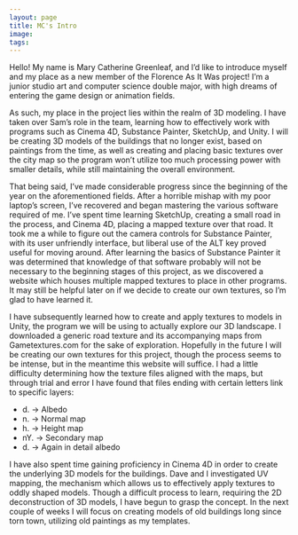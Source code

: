 ```yaml
---
layout: page
title: MC's Intro
image:
tags:
---
```


Hello! My name is Mary Catherine Greenleaf, and I’d like to introduce myself and my place as a new member of the Florence As It Was project! I’m a junior studio art and computer science double major, with high dreams of entering the game design or animation fields.
<!-- more -->
As such, my place in the project lies within the realm of 3D modeling. I have taken over Sam’s role in the team, learning how to effectively work with programs such as Cinema 4D, Substance Painter, SketchUp, and Unity. I will be creating 3D models of the buildings that no longer exist, based on paintings from the time, as well as creating and placing basic textures over the city map so the program won’t utilize too much processing power with smaller details, while still maintaining the overall environment.

That being said, I’ve made considerable progress since the beginning of the year on the aforementioned fields. After a horrible mishap with my poor laptop’s screen, I’ve recovered and began mastering the various software required of me. I’ve spent time learning SketchUp, creating a small road in the process, and Cinema 4D, placing a mapped texture over that road. It took me a while to figure out the camera controls for Substance Painter, with its user unfriendly interface, but liberal use of the ALT key proved useful for moving around. After learning the basics of Substance Painter it was determined that knowledge of that software probably will not be necessary to the beginning stages of this project, as we discovered a website which houses multiple mapped textures to place in other programs. It may still be helpful later on if we decide to create our own textures, so I’m glad to have learned it.

I have subsequently learned how to create and apply textures to models in Unity, the program we will be using to actually explore our 3D landscape. I downloaded a generic road texture and its accompanying maps from Gametextures.com for the sake of exploration. Hopefully in the future I will be creating our own textures for this project, though the process seems to be intense, but in the meantime this website will suffice. I had a little difficulty determining how the texture files aligned with the maps, but through trial and error I have found that files ending with certain letters link to specific layers:
- d. -> Albedo
- n. -> Normal map
- h. -> Height map
- nY. -> Secondary map
- d. -> Again in detail albedo

I have also spent time gaining proficiency in Cinema 4D in order to create the underlying 3D models for the buildings. Dave and I investigated UV mapping, the mechanism which allows us to effectively apply textures to oddly shaped models. Though a difficult process to learn, requiring the 2D deconstruction of 3D models, I have begun to grasp the concept.
In the next couple of weeks I will focus on creating models of old buildings long since torn town, utilizing old paintings as my templates.
